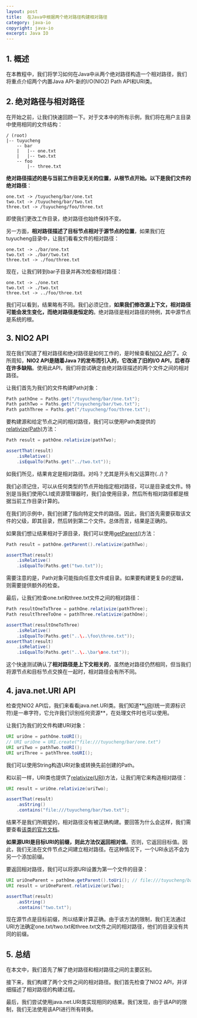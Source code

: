 ```yaml
---
layout: post
title:  在Java中根据两个绝对路径构建相对路径
category: java-io
copyright: java-io
excerpt: Java IO
---
```


## 1. 概述

在本教程中，我们将学习如何在Java中从两个绝对路径构造一个相对路径，我们将重点介绍两个内置Java API-新的I/O(NIO2) Path API和URI类。

## 2. 绝对路径与相对路径

在开始之前，让我们快速回顾一下。对于文本中的所有示例，我们将在用户主目录中使用相同的文件结构：

```text
/ (root)
|-- tuyucheng
    -- bar
    |   |-- one.txt
    |   |-- two.txt
    -- foo
        |-- three.txt
```

**绝对路径描述的是与当前工作目录无关的位置，从根节点开始。以下是我们文件的绝对路径**：

```text
one.txt -> /tuyucheng/bar/one.txt
two.txt -> /tuyucheng/bar/two.txt
three.txt -> /tuyucheng/foo/three.txt
```

即使我们更改工作目录，绝对路径也始终保持不变。

另一方面，**相对路径描述了目标节点相对于源节点的位置**，如果我们在tuyucheng目录中，让我们看看文件的相对路径：

```text
one.txt -> ./bar/one.txt
two.txt -> ./bar/two.txt
three.txt -> ./foo/three.txt
```

现在，让我们转到bar子目录并再次检查相对路径：

```text
one.txt -> ./one.txt
two.txt -> ./two.txt
three.txt -> ../foo/three.txt
```

我们可以看到，结果略有不同。我们必须记住，**如果我们修改源上下文，相对路径可能会发生变化，而绝对路径是恒定的**。绝对路径是相对路径的特例，其中源节点是系统的根。

## 3. NIO2 API

现在我们知道了相对路径和绝对路径是如何工作的，是时候查看[NIO2 API](https://www.baeldung.com/java-nio-2-file-api)了。众所周知，**NIO2 API是随着Java 7的发布而引入的，它改进了旧的I/O API，后者存在许多缺陷**。使用此API，我们将尝试确定由绝对路径描述的两个文件之间的相对路径。

让我们首先为我们的文件构建Path对象：

```java
Path pathOne = Paths.get("/tuyucheng/bar/one.txt");
Path pathTwo = Paths.get("/tuyucheng/bar/two.txt");
Path pathThree = Paths.get("/tuyucheng/foo/three.txt");
```

要构建源和给定节点之间的相对路径，我们可以使用Path类提供的[relativize(Path)](https://docs.oracle.com/javase/8/docs/api/java/nio/file/Path.html#relativize-java.nio.file.Path-)方法：

```java
Path result = pathOne.relativize(pathTwo);

assertThat(result)
    .isRelative()
    .isEqualTo(Paths.get("../two.txt"));
```

如我们所见，结果肯定是相对路径。对吗？尤其是开头有父运算符(../)？

我们必须记住，可以从任何类型的节点开始指定相对路径，可以是目录或文件。特别是当我们使用CLI或资源管理器时，我们会使用目录，然后所有相对路径都是根据当前工作目录计算的。

在我们的示例中，我们创建了指向特定文件的路径。因此，我们首先需要获取该文件的父级，即其目录，然后转到第二个文件。总体而言，结果是正确的。

如果我们想让结果相对于源目录，我们可以使用[getParent()](https://docs.oracle.com/javase/8/docs/api/java/nio/file/Path.html#getParent--)方法：

```java
Path result = pathOne.getParent().relativize(pathTwo);

assertThat(result)
    .isRelative()
    .isEqualTo(Paths.get("two.txt"));
```

需要注意的是，Path对象可能指向任意文件或目录。如果要构建更复杂的逻辑，则需要提供额外的检查。

最后，让我们检查one.txt和three.txt文件之间的相对路径：

```java
Path resultOneToThree = pathOne.relativize(pathThree);
Path resultThreeToOne = pathThree.relativize(pathOne);

assertThat(resultOneToThree)
    .isRelative()
    .isEqualTo(Paths.get("..\..\foo\three.txt"));
assertThat(result)
    .isRelative()
    .isEqualTo(Paths.get("..\..\bar\one.txt"));
```

这个快速测试确认了**相对路径是上下文相关的**，虽然绝对路径仍然相同，但当我们将源节点和目标节点交换在一起时，相对路径会有所不同。

## 4. java.net.URI API

检查完NIO2 API后，我们来看看java.net.URI类。我们知道**[URI](https://www.baeldung.com/cs/uniform-resource-identifiers)(统一资源标识符)是一串字符，它允许我们识别任何资源**，在处理文件时也可以使用。

让我们为我们的文件构建URI对象：

```java
URI uriOne = pathOne.toURI();
// URI uriOne = URI.create("file:///tuyucheng/bar/one.txt")
URI uriTwo = pathTwo.toURI();
URI uriThree = pathThree.toURI();
```

我们可以使用String构造URI对象或转换先前创建的Path。

和以前一样，URI类也提供了[relativize(URI)](https://docs.oracle.com/javase/8/docs/api/java/net/URI.html#relativize-java.net.URI-)方法，让我们用它来构造相对路径：

```java
URI result = uriOne.relativize(uriTwo);

assertThat(result)
    .asString()
    .contains("file:///tuyucheng/bar/two.txt");
```

结果不是我们所期望的，相对路径没有被正确构建。要回答为什么会这样，我们需要查看[该类的官方文档](https://docs.oracle.com/javase/8/docs/api/java/net/URI.html)。

**如果源URI是目标URI的前缀，则此方法仅返回相对值**。否则，它返回目标值。因此，我们无法在文件节点之间建立相对路径。在这种情况下，一个URI永远不会为另一个添加前缀。

要返回相对路径，我们可以将源URI设置为第一个文件的目录：

```java
URI uriOneParent = pathOne.getParent().toUri(); // file:///tuyucheng/bar/
URI result = uriOneParent.relativize(uriTwo);

assertThat(result)
    .asString()
    .contains("two.txt");
```

现在源节点是目标前缀，所以结果计算正确。由于该方法的限制，我们无法通过URI方法确定one.txt/two.txt和three.txt文件之间的相对路径，他们的目录没有共同的前缀。

## 5. 总结

在本文中，我们首先了解了绝对路径和相对路径之间的主要区别。

接下来，我们构建了两个文件之间的相对路径。我们首先检查了NIO2 API，并详细描述了相对路径的构建过程。

最后，我们尝试使用java.net.URI类实现相同的结果。我们发现，由于该API的限制，我们无法使用该API进行所有转换。